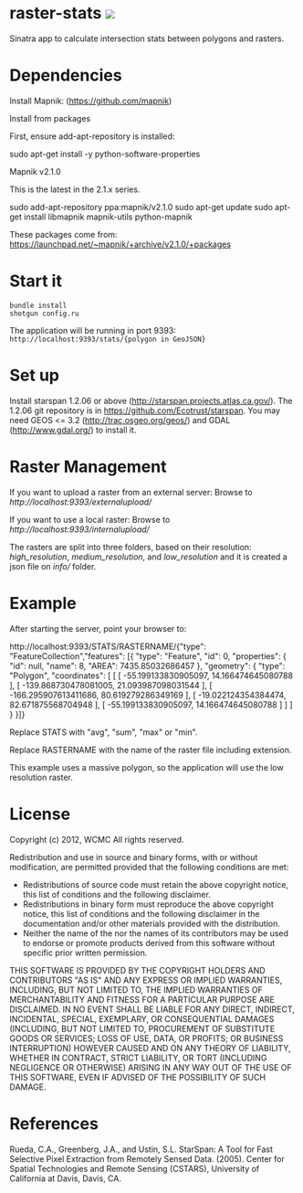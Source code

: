 raster-stats <a href="https://codeclimate.com/github/unepwcmc/raster-stats"><img src="https://codeclimate.com/badge.png" /></a>
============

Sinatra app to calculate intersection stats between polygons and rasters.

Dependencies
============

Install Mapnik: (https://github.com/mapnik)

Install from packages

First, ensure add-apt-repository is installed:

sudo apt-get install -y python-software-properties

Mapnik v2.1.0

This is the latest in the 2.1.x series.

sudo add-apt-repository ppa:mapnik/v2.1.0
sudo apt-get update
sudo apt-get install libmapnik mapnik-utils python-mapnik

These packages come from: https://launchpad.net/~mapnik/+archive/v2.1.0/+packages

Start it
============

<pre><code>bundle install
shotgun config.ru</code></pre>
The application will be running in port 9393:
<code>http://localhost:9393/stats/{polygon in GeoJSON}</code>

Set up
============

Install starspan 1.2.06 or above (http://starspan.projects.atlas.ca.gov/). The 1.2.06 git repository is in https://github.com/Ecotrust/starspan. You may need GEOS <= 3.2 (http://trac.osgeo.org/geos/) and GDAL (http://www.gdal.org/) to install it.


Raster Management
======================
If you want to upload a raster from an external server:
Browse to <em>http://localhost:9393/externalupload/</em>

If you want to use a local raster:
Browse to <em>http://localhost:9393/internalupload/</em>

The rasters are split into three folders, based on their resolution: <em>high_resolution</em>,  <em> medium_resolution</em>, and <em>low_resolution</em> and it is created a json file on <em>info/</em> folder.

Example
===========

After starting the server, point your browser to:

http://localhost:9393/STATS/RASTERNAME/{"type": "FeatureCollection","features": [{ "type": "Feature", "id": 0, "properties": { "id": null, "name": 8, "AREA": 7435.85032686457 }, "geometry": { "type": "Polygon", "coordinates": [ [ [ -55.199133830905097, 14.166474645080788 ], [ -139.868730478081005, 21.093987098031544 ], [ -166.295907613411686, 80.619279286349169 ], [ -19.022124354384474, 82.671875568704948 ], [ -55.199133830905097, 14.166474645080788 ] ] ] } }]}

Replace STATS with "avg", "sum", "max" or "min".

Replace RASTERNAME with the name of the raster file including extension.

This example uses a massive polygon, so the application will use the low resolution raster.


License
===========

Copyright (c) 2012, WCMC
All rights reserved.

Redistribution and use in source and binary forms, with or without
modification, are permitted provided that the following conditions are met:
* Redistributions of source code must retain the above copyright
notice, this list of conditions and the following disclaimer.
* Redistributions in binary form must reproduce the above copyright
notice, this list of conditions and the following disclaimer in the
documentation and/or other materials provided with the distribution.
* Neither the name of the <organization> nor the
names of its contributors may be used to endorse or promote products
derived from this software without specific prior written permission.

THIS SOFTWARE IS PROVIDED BY THE COPYRIGHT HOLDERS AND CONTRIBUTORS "AS IS" AND
ANY EXPRESS OR IMPLIED WARRANTIES, INCLUDING, BUT NOT LIMITED TO, THE IMPLIED
WARRANTIES OF MERCHANTABILITY AND FITNESS FOR A PARTICULAR PURPOSE ARE
DISCLAIMED. IN NO EVENT SHALL <COPYRIGHT HOLDER> BE LIABLE FOR ANY
DIRECT, INDIRECT, INCIDENTAL, SPECIAL, EXEMPLARY, OR CONSEQUENTIAL DAMAGES
(INCLUDING, BUT NOT LIMITED TO, PROCUREMENT OF SUBSTITUTE GOODS OR SERVICES;
LOSS OF USE, DATA, OR PROFITS; OR BUSINESS INTERRUPTION) HOWEVER CAUSED AND
ON ANY THEORY OF LIABILITY, WHETHER IN CONTRACT, STRICT LIABILITY, OR TORT
(INCLUDING NEGLIGENCE OR OTHERWISE) ARISING IN ANY WAY OUT OF THE USE OF THIS
SOFTWARE, EVEN IF ADVISED OF THE POSSIBILITY OF SUCH DAMAGE.

References
===============

Rueda, C.A., Greenberg, J.A., and Ustin, S.L. StarSpan: A Tool for Fast Selective Pixel Extraction from Remotely Sensed Data. (2005). Center for Spatial Technologies and Remote Sensing (CSTARS), University of California at Davis, Davis, CA.
